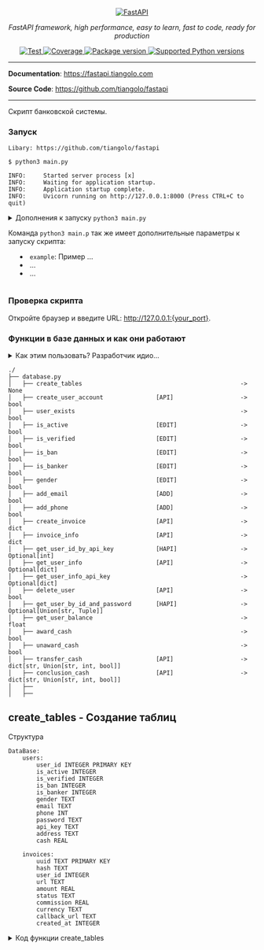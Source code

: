<p align="center">
  <a href="https://fastapi.tiangolo.com"><img src="https://fastapi.tiangolo.com/img/logo-margin/logo-teal.png" alt="FastAPI"></a>
</p>
<p align="center">
    <em>FastAPI framework, high performance, easy to learn, fast to code, ready for production</em>
</p>
<p align="center">
<a href="https://github.com/tiangolo/fastapi/actions?query=workflow%3ATest+event%3Apush+branch%3Amaster" target="_blank">
    <img src="https://github.com/tiangolo/fastapi/workflows/Test/badge.svg?event=push&branch=master" alt="Test">
</a>
<a href="https://coverage-badge.samuelcolvin.workers.dev/redirect/tiangolo/fastapi" target="_blank">
    <img src="https://coverage-badge.samuelcolvin.workers.dev/tiangolo/fastapi.svg" alt="Coverage">
</a>
<a href="https://pypi.org/project/fastapi" target="_blank">
    <img src="https://img.shields.io/pypi/v/fastapi?color=%2334D058&label=pypi%20package" alt="Package version">
</a>
<a href="https://pypi.org/project/fastapi" target="_blank">
    <img src="https://img.shields.io/pypi/pyversions/fastapi.svg?color=%2334D058" alt="Supported Python versions">
</a>
</p>

---

**Documentation**: <a href="https://fastapi.tiangolo.com" target="_blank">https://fastapi.tiangolo.com</a>

**Source Code**: <a href="https://github.com/tiangolo/fastapi" target="_blank">https://github.com/tiangolo/fastapi</a>

---

Скрипт банковской системы.


### Запуск

<div class="block_code">

```console
Libary: https://github.com/tiangolo/fastapi

$ python3 main.py

INFO:     Started server process [x]
INFO:     Waiting for application startup.
INFO:     Application startup complete.
INFO:     Uvicorn running on http://127.0.0.1:8000 (Press CTRL+C to quit)
```

</div>

<details markdown="1">
<summary>Дополнения к запуску <code>python3 main.py</code><summary>

Команда `python3 main.p` так же имеет дополнительные параметры к запуску скрипта:

* `example`: Пример ...
* ...
* ...

</details>

### Проверка скрипта

Откройте браузер и введите URL: <a href="http://127.0.0.1:8000" class="external-link" target="_blank">http://127.0.0.1:{your_port}</a>.


### Функции в базе данных и как они работают

<details markdown="1">
<summary>Как этим пользовать? Разработчик идио...</summary>

* `[API]`: Функция используется напрямую в API системе 
* `[HAPI]`: Вспомогательная функция используется при обработке запроса (бекенд) в API
* `[EDIT]`: Функция которая редактирует параметры ранее записанные в базе данных
* `[ADD]`: Добавление дополнительных параметров, так же могут использоваться как параметр EDIT
* `[SYS]`: Функция, которая используется внутри других функций (Изменение аннотации и ответа функции могут вызывать ошибки в работе скрипта)
* `->`: Формат результата, который возвращается после вызова функции (аннотация функции Python)
</details>

```
./
├── database.py
│   ├── create_tables                                             -> None
│   ├── create_user_account               [API]                   -> bool
│   ├── user_exists                                               -> bool
│   ├── is_active                         [EDIT]                  -> bool
│   ├── is_verified                       [EDIT]                  -> bool
│   ├── is_ban                            [EDIT]                  -> bool
│   ├── is_banker                         [EDIT]                  -> bool
│   ├── gender                            [EDIT]                  -> bool
│   ├── add_email                         [ADD]                   -> bool
│   ├── add_phone                         [ADD]                   -> bool
│   ├── create_invoice                    [API]                   -> dict
│   ├── invoice_info                      [API]                   -> dict
│   ├── get_user_id_by_api_key            [HAPI]                  -> Optional[int]
│   ├── get_user_info                     [API]                   -> Optional[dict]
│   ├── get_user_info_api_key                                     -> Optional[dict]
│   ├── delete_user                       [API]                   -> bool
│   ├── get_user_by_id_and_password       [HAPI]                  -> Optional[Union[str, Tuple]]
│   ├── get_user_balance                                          -> float
│   ├── award_cash                                                -> bool
│   ├── unaward_cash                                              -> bool
│   ├── transfer_cash                     [API]                   -> dict[str, Union[str, int, bool]]
│   ├── conclusion_cash                   [API]                   -> dict[str, Union[str, int, bool]]
│   ├── 
│   ├── 

```


## create_tables - Создание таблиц

Структура 

```
DataBase:
    users:
        user_id INTEGER PRIMARY KEY
        is_active INTEGER
        is_verified INTEGER
        is_ban INTEGER
        is_banker INTEGER
        gender TEXT
        email TEXT
        phone INT
        password TEXT
        api_key TEXT
        address TEXT
        cash REAL
    
    invoices:
        uuid TEXT PRIMARY KEY
        hash TEXT
        user_id INTEGER
        url TEXT
        amount REAL
        status TEXT
        commission REAL
        currency TEXT
        callback_url TEXT
        created_at INTEGER
```


<details markdown="1">
<summary>Код функции create_tables</summary>

Код из репозитория (актуальный): <a href="[URL](https://github.com/reques6e/Cryptocurrency-Wallet/blob/main/database.py#L26)">database.py</a>

```python
    async def create_tables(self):        
        await self.cursor.execute('''
            CREATE TABLE IF NOT EXISTS users (
                user_id INTEGER PRIMARY KEY,
                is_active INTEGER,
                is_verified INTEGER,
                is_ban INTEGER,
                is_banker INTEGER,
                gender TEXT,
                email TEXT,
                phone INT,
                password TEXT,
                api_key TEXT,
                address TEXT,
                cash REAL
            )
        ''')

        await self.cursor.execute('''
            CREATE TABLE IF NOT EXISTS invoices (
                uuid TEXT PRIMARY KEY,
                hash TEXT,
                user_id INTEGER,
                url TEXT,
                amount REAL,
                status TEXT,
                commission REAL,
                currency TEXT,
                callback_url TEXT,
                created_at INTEGER
            )
        ''')

        await self.connection.commit()
        if self.cursor.rowcount == 0:
            await logger('info', 'Таблицы в базе данных уже существуют')
        else:
            await logger('info', 'Таблицы в базе данных были созданы')
```

</details>
